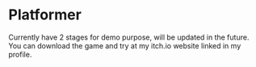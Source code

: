 # Platformer
Currently have 2 stages for demo purpose, will be updated in the future.
You can download the game and try at my itch.io website linked in my profile.
